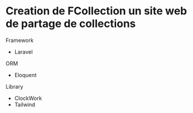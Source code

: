 <h1>Creation de FCollection un site web de partage de collections</h1>

<label>Framework</label>
<ul>
    <li>Laravel</li>
</ul>

<label>ORM</label>
<ul>
    <li>Eloquent</li>
</ul>

<label>Library</label>
<ul>
    <li>ClockWork</li>
    <li>Tailwind</li>
</ul>